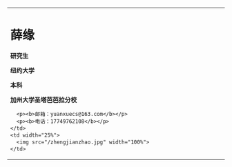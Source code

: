 <table border="0">
  <tr>
    <td width="75%">
      <h1>薛缘</h1>
      <p><b>研究生</b></p>
      <p><b>纽约大学</b></p>
      <p><b>本科</b></p>
      <p><b>加州大学圣塔芭芭拉分校</b></p>
      
      <p><b>邮箱：yuanxuecs@163.com</b></p>
      <p><b>电话：17749762108</b></p>
    </td>
    <td width="25%">
      <img src="/zhengjianzhao.jpg" width="100%">      
    </td>
  </tr>
</table>
